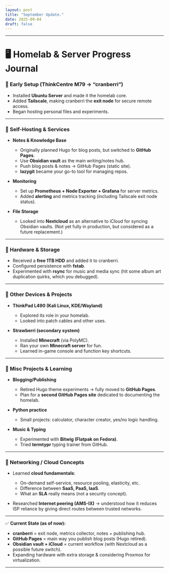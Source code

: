 ```yaml
---
layout: post
title: "September Update."
date: 2025-09-04
draft: false
---
```


---

# 🖥️ Homelab & Server Progress Journal

### 🔹 Early Setup (ThinkCentre M79 → “cranberri”)

* Installed **Ubuntu Server** and made it the homelab core.
* Added **Tailscale**, making cranberri the **exit node** for secure remote access.
* Began hosting personal files and experiments.

---

### 🔹 Self-Hosting & Services

* **Notes & Knowledge Base**

  * Originally planned Hugo for blog posts, but switched to **GitHub Pages**.
  * Use **Obsidian vault** as the main writing/notes hub.
  * Push blog posts & notes → GitHub Pages (static site).
  * **lazygit** became your go-to tool for managing repos.

* **Monitoring**

  * Set up **Prometheus + Node Exporter + Grafana** for server metrics.
  * Added **alerting** and metrics tracking (including Tailscale exit node status).

* **File Storage**

  * Looked into **Nextcloud** as an alternative to iCloud for syncing Obsidian vaults. (Not yet fully in production, but considered as a future replacement.)

---

### 🔹 Hardware & Storage

* Received a **free 1TB HDD** and added it to cranberri.
* Configured persistence with **fstab**.
* Experimented with **rsync** for music and media sync (hit some album art duplication quirks, which you debugged).

---

### 🔹 Other Devices & Projects

* **ThinkPad L490 (Kali Linux, KDE/Wayland)**

  * Explored its role in your homelab.
  * Looked into patch cables and other uses.

* **Strawberri (secondary system)**

  * Installed **Minecraft** (via PolyMC).
  * Ran your own **Minecraft server** for fun.
  * Learned in-game console and function key shortcuts.

---

### 🔹 Misc Projects & Learning

* **Blogging/Publishing**

  * Retired Hugo theme experiments → fully moved to **GitHub Pages**.
  * Plan for a **second GitHub Pages site** dedicated to documenting the homelab.

* **Python practice**

  * Small projects: calculator, character creator, yes/no logic handling.

* **Music & Typing**

  * Experimented with **Bitwig (Flatpak on Fedora)**.
  * Tried **termtypr** typing trainer from GitHub.

---

### 🔹 Networking / Cloud Concepts

* Learned **cloud fundamentals**:

  * On-demand self-service, resource pooling, elasticity, etc.
  * Difference between **SaaS, PaaS, IaaS**.
  * What an **SLA** really means (not a security concept).
* Researched **Internet peering (AMS-IX)** → understood how it reduces ISP reliance by giving direct routes between trusted networks.

---

✅ **Current State (as of now):**

* **cranberri** = exit node, metrics collector, notes + publishing hub.
* **GitHub Pages** = main way you publish blog posts (Hugo retired).
* **Obsidian vault + iCloud** = current workflow (with Nextcloud as a possible future switch).
* Expanding hardware with extra storage & considering Proxmox for virtualization.

---

